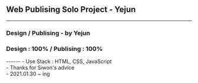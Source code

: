  ## Web Publising Solo Project - Yejun 
  ------------------------------------------------------
<h3> Design / Publising - by Yejun</h3>
<h3> Design : 100% / Publising : 100%</h3>
------
- Use Stack : HTML, CSS, JavaScript<br>
- Thanks for Siwon's advice<br>
- 2021.01.30 ~ ing
